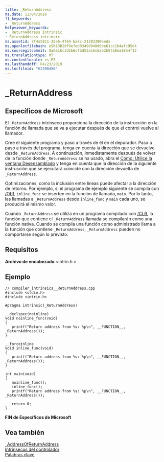 ```yaml
---
title: _ReturnAddress
ms.date: 11/04/2016
f1_keywords:
- _ReturnAddress
helpviewer_keywords:
- _ReturnAddress intrinsic
- ReturnAddress intrinsic
ms.assetid: 7f4a5811-35e6-4f64-ba7c-21203380eeda
ms.openlocfilehash: e5013b20f9e7ed0349d940d9be61cc1b4afc95d4
ms.sourcegitcommit: 0ab61bc3d2b6cfbd52a16c6ab2b97a8ea1864f12
ms.translationtype: MT
ms.contentlocale: es-ES
ms.lasthandoff: 04/23/2019
ms.locfileid: "62390456"
---
```

# <a name="returnaddress"></a>_ReturnAddress

## <a name="microsoft-specific"></a>Específicos de Microsoft

El `_ReturnAddress` intrínseco proporciona la dirección de la instrucción en la función de llamada que se va a ejecutar después de que el control vuelve al llamador.

Cree el siguiente programa y paso a través de él en el depurador. Paso a paso a través del programa, tenga en cuenta la dirección que se devuelve desde `_ReturnAddress`. A continuación, inmediatamente después de volver de la función donde `_ReturnAddress` se ha usado, abra el [Cómo: Utilice la ventana Desensamblado](/visualstudio/debugger/how-to-use-the-disassembly-window) y tenga en cuenta que la dirección de la siguiente instrucción que se ejecutará coincide con la dirección devuelta de `_ReturnAddress`.

Optimizaciones, como la inclusión entre líneas puede afectar a la dirección de retorno. Por ejemplo, si el programa de ejemplo siguiente se compila con [/Ob1](../build/reference/ob-inline-function-expansion.md), `inline_func` se inserten en la función de llamada, `main`. Por lo tanto, las llamadas a `_ReturnAddress` desde `inline_func` y `main` cada uno, se producirá el mismo valor.

Cuando `_ReturnAddress` se utiliza en un programa compilado con [/CLR](../build/reference/clr-common-language-runtime-compilation.md), la función que contiene el `_ReturnAddress` llamada se compilarán como una función nativa. Cuando se compila una función como administrado llama a la función que contiene `_ReturnAddress`, `_ReturnAddress` pueden no comportarse según lo previsto.

## <a name="requirements"></a>Requisitos

**Archivo de encabezado** \<intrin.h >

## <a name="example"></a>Ejemplo

```
// compiler_intrinsics__ReturnAddress.cpp
#include <stdio.h>
#include <intrin.h>

#pragma intrinsic(_ReturnAddress)

__declspec(noinline)
void noinline_func(void)
{
   printf("Return address from %s: %p\n", __FUNCTION__, _ReturnAddress());
}

__forceinline
void inline_func(void)
{
   printf("Return address from %s: %p\n", __FUNCTION__, _ReturnAddress());
}

int main(void)
{
   noinline_func();
   inline_func();
   printf("Return address from %s: %p\n", __FUNCTION__, _ReturnAddress());

   return 0;
}
```

**FIN de Específicos de Microsoft**

## <a name="see-also"></a>Vea también

[_AddressOfReturnAddress](../intrinsics/addressofreturnaddress.md)<br/>
[Intrínsecos del controlador](../intrinsics/compiler-intrinsics.md)<br/>
[Palabras clave](../cpp/keywords-cpp.md)